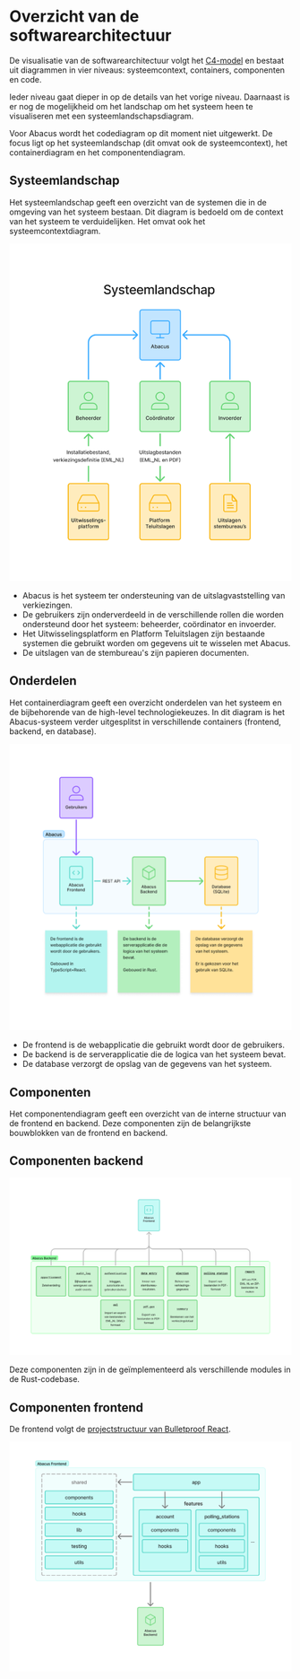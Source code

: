 # Overzicht van de softwarearchitectuur

De visualisatie van de softwarearchitectuur volgt het [C4-model] en bestaat uit
diagrammen in vier niveaus: systeemcontext, containers, componenten en code.

Ieder niveau gaat dieper in op de details van het vorige niveau. Daarnaast is er
nog de mogelijkheid om het landschap om het systeem heen te visualiseren met een
systeemlandschapsdiagram.

Voor Abacus wordt het codediagram op dit moment niet uitgewerkt. De focus ligt
op het systeemlandschap (dit omvat ook de systeemcontext), het containerdiagram
en het componentendiagram.

[C4-model]: https://c4model.com/ "C4 model"

## Systeemlandschap

Het systeemlandschap geeft een overzicht van de systemen die in de omgeving van
het systeem bestaan. Dit diagram is bedoeld om de context van het systeem te
verduidelijken. Het omvat ook het systeemcontextdiagram.

![Systeemlandschapsdiagram](./diagrammen/systeemlandschap.png)

- Abacus is het systeem ter ondersteuning van de uitslagvaststelling van
  verkiezingen.
- De gebruikers zijn onderverdeeld in de verschillende rollen die worden
  ondersteund door het systeem: beheerder, coördinator en invoerder.
- Het Uitwisselingsplatform en Platform Teluitslagen zijn bestaande systemen die
  gebruikt worden om gegevens uit te wisselen met Abacus.
- De uitslagen van de stembureau's zijn papieren documenten.

## Onderdelen

Het containerdiagram geeft een overzicht onderdelen van het systeem en de
bijbehorende van de high-level technologiekeuzes. In dit diagram is het
Abacus-systeem verder uitgesplitst in verschillende containers (frontend,
backend, en database).

![Containerdiagram](./diagrammen/container.png)

- De frontend is de webapplicatie die gebruikt wordt door de gebruikers.
- De backend is de serverapplicatie die de logica van het systeem bevat.
- De database verzorgt de opslag van de gegevens van het systeem.

## Componenten

Het componentendiagram geeft een overzicht van de interne structuur van de
frontend en backend. Deze componenten zijn de belangrijkste bouwblokken van de
frontend en backend.

## Componenten backend

![Diagram met componenten backend](./diagrammen/component-backend.png)

Deze componenten zijn in de geïmplementeerd als verschillende modules in de
Rust-codebase.

## Componenten frontend

De frontend volgt de [projectstructuur van Bulletproof
React][bulletproof-react-structure].

![Diagram met componenten frontend](./diagrammen/component-frontend.png)

[bulletproof-react-structure]:
    https://github.com/alan2207/bulletproof-react/blob/master/docs/project-structure.md
    "Bulletproof React projectstructuur"
